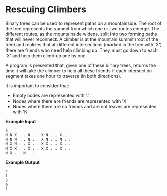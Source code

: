 # Rescuing Climbers

Binary trees can be used to represent paths on a mountainside. The root of the tree represents the summit from which one or two routes emerge. The different routes, as the mountainside widens, split into two forming paths that will never reconnect. A climber is at the mountain summit (root of the tree) and realizes that at different intersections (marked in the tree with 'X') there are friends who need help climbing up. They must go down to each 'X' and help them climb up one by one.

A program is presented that, given one of these binary trees, returns the time it will take the climber to help all these friends if each intersection segment takes one hour to traverse (in both directions).

It is important to consider that:

- Empty nodes are represented with '.'
- Nodes where there are friends are represented with 'X'
- Nodes where there are no friends and are not leaves are represented with 'N'

**Example Input**

    5
    N N X . . N . . X N . . X . .
    N N N . . N . . X N . . N . .
    N X N . . X . . X X . . X . .
    N X X . . X . . X X . . X . .
    N X . . N . .

**Example Output**

    4
    1
    5
    6
    1
